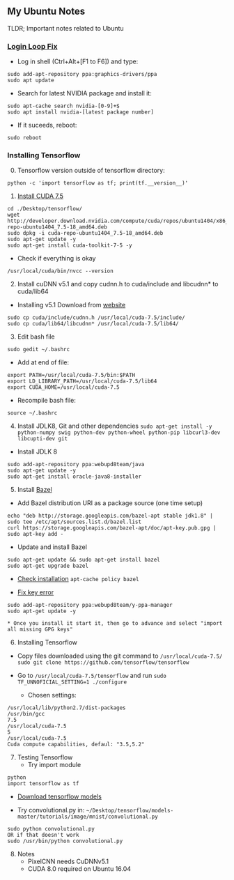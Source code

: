 ## My Ubuntu Notes

TLDR; Important notes related to Ubuntu

### [Login Loop Fix](https://askubuntu.com/questions/223501/ubuntu-gets-stuck-in-a-login-loop)
* Log in shell (Ctrl+Alt+[F1 to F6]) and type:
```
sudo add-apt-repository ppa:graphics-drivers/ppa
sudo apt update
```
* Search for latest NVIDIA package and install it:
```
sudo apt-cache search nvidia-[0-9]+$
sudo apt install nvidia-[latest package number]
```
* If it suceeds, reboot:
```
sudo reboot
```

### Installing Tensorflow
0. Tensorflow version outside of tensorflow directory:
```
python -c 'import tensorflow as tf; print(tf.__version__)'
```

1. [Install CUDA 7.5](http://www.r-tutor.com/gpu-computing/cuda-installation/cuda7.5-ubuntu)
```
cd ./Desktop/tensorflow/
wget http://developer.download.nvidia.com/compute/cuda/repos/ubuntu1404/x86_64/cuda-repo-ubuntu1404_7.5-18_amd64.deb
sudo dpkg -i cuda-repo-ubuntu1404_7.5-18_amd64.deb
sudo apt-get update -y
sudo apt-get install cuda-toolkit-7-5 -y
```

  * Check if everything is okay
```  
/usr/local/cuda/bin/nvcc --version
```

2. Install cuDNN v5.1 and copy cudnn.h to cuda/include and libcudnn* to cuda/lib64
  * Installing v5.1
Download from [website](https://developer.nvidia.com/rdp/cudnn-download)
```
sudo cp cuda/include/cudnn.h /usr/local/cuda-7.5/include/
sudo cp cuda/lib64/libcudnn* /usr/local/cuda-7.5/lib64/
```

3. Edit bash file
```
sudo gedit ~/.bashrc
```
  * Add at end of file:
```
export PATH=/usr/local/cuda-7.5/bin:$PATH
export LD_LIBRARY_PATH=/usr/local/cuda-7.5/lib64
export CUDA_HOME=/usr/local/cuda-7.5
```
  * Recompile bash file:
```
source ~/.bashrc
```

4. Install JDLK8, Git and other dependencies
```sudo apt-get install -y python-numpy swig python-dev python-wheel python-pip libcurl3-dev libcupti-dev git```

  * Install JDLK 8
```
sudo add-apt-repository ppa:webupd8team/java
sudo apt-get update -y
sudo apt-get install oracle-java8-installer
```

5. Install [Bazel](bazel.io/docs/install.html)

  * Add Bazel distribution URI as a package source (one time setup)
```
echo "deb http://storage.googleapis.com/bazel-apt stable jdk1.8" | sudo tee /etc/apt/sources.list.d/bazel.list
curl https://storage.googleapis.com/bazel-apt/doc/apt-key.pub.gpg | sudo apt-key add -
```

  * Update and install Bazel
```
sudo apt-get update && sudo apt-get install bazel
sudo apt-get upgrade bazel
```

  * [Check installation](http://askubuntu.com/questions/87415/how-can-i-find-out-if-a-specific-program-is-installed)
```apt-cache policy bazel```

  * [Fix key error](http://askubuntu.com/questions/127326/how-to-fix-missing-gpg-keys)
```
sudo add-apt-repository ppa:webupd8team/y-ppa-manager  
sudo apt-get update -y 
```   
    * Once you install it start it, then go to advance and select "import all missing GPG keys"


6. Installing Tensorflow 
  * Copy files downloaded using the git command to ```/usr/local/cuda-7.5/```
```sudo git clone https://github.com/tensorflow/tensorflow```

  * Go to ```/usr/local/cuda-7.5/tensorflow``` and run ```sudo TF_UNNOFICIAL_SETTING=1 ./configure```
    * Chosen settings:
```
/usr/local/lib/python2.7/dist-packages
/usr/bin/gcc
7.5
/usr/local/cuda-7.5
5
/usr/local/cuda-7.5
Cuda compute capabilities, defaul: "3.5,5.2"
```

7. Testing Tensorflow
   * Try import module
   
```
python
import tensorflow as tf
```

   
   * [Download tensorflow models](https://github.com/tensorflow/models)

   * Try convolutional.py in: ```~/Desktop/tensorflow/models-master/tutorials/image/mnist/convolutional.py```
```
sudo python convolutional.py
OR if that doesn't work
sudo /usr/bin/python convolutional.py
```

8. Notes
   * PixelCNN needs CuDNNv5.1
   * CUDA 8.0 required on Ubuntu 16.04
